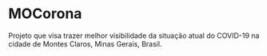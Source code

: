 # MOCorona

Projeto que visa trazer melhor visibilidade da situação atual do COVID-19 na cidade de Montes Claros, Minas Gerais, Brasil.
